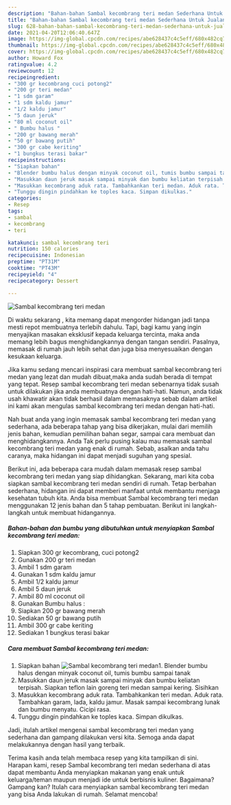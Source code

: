 ```yaml
---
description: "Bahan-bahan Sambal kecombrang teri medan Sederhana Untuk Jualan"
title: "Bahan-bahan Sambal kecombrang teri medan Sederhana Untuk Jualan"
slug: 628-bahan-bahan-sambal-kecombrang-teri-medan-sederhana-untuk-jualan
date: 2021-04-20T12:06:40.647Z
image: https://img-global.cpcdn.com/recipes/abe628437c4c5eff/680x482cq70/sambal-kecombrang-teri-medan-foto-resep-utama.jpg
thumbnail: https://img-global.cpcdn.com/recipes/abe628437c4c5eff/680x482cq70/sambal-kecombrang-teri-medan-foto-resep-utama.jpg
cover: https://img-global.cpcdn.com/recipes/abe628437c4c5eff/680x482cq70/sambal-kecombrang-teri-medan-foto-resep-utama.jpg
author: Howard Fox
ratingvalue: 4.2
reviewcount: 12
recipeingredient:
- "300 gr kecombrang cuci potong2"
- "200 gr teri medan"
- "1 sdm garam"
- "1 sdm kaldu jamur"
- "1/2 kaldu jamur"
- "5 daun jeruk"
- "80 ml coconut oil"
- " Bumbu halus "
- "200 gr bawang merah"
- "50 gr bawang putih"
- "300 gr cabe keriting"
- "1 bungkus terasi bakar"
recipeinstructions:
- "Siapkan bahan"
- "Blender bumbu halus dengan minyak coconut oil, tumis bumbu sampai tanak"
- "Masukkan daun jeruk masak sampai minyak dan bumbu keliatan terpisah. Siapkan teflon lain goreng teri medan sampai kering. Sisihkan"
- "Masukkan kecombrang aduk rata. Tambahkankan teri medan. Aduk rata. Tambahkan garam, lada, kaldu jamur. Masak sampai kecombrang lunak dan bumbu menyatu. Cicipi rasa."
- "Tunggu dingin pindahkan ke toples kaca. Simpan dikulkas."
categories:
- Resep
tags:
- sambal
- kecombrang
- teri

katakunci: sambal kecombrang teri 
nutrition: 150 calories
recipecuisine: Indonesian
preptime: "PT31M"
cooktime: "PT43M"
recipeyield: "4"
recipecategory: Dessert

---
```



![Sambal kecombrang teri medan](https://img-global.cpcdn.com/recipes/abe628437c4c5eff/680x482cq70/sambal-kecombrang-teri-medan-foto-resep-utama.jpg)

Di waktu  sekarang , kita memang dapat mengorder hidangan jadi tanpa mesti repot membuatnya terlebih dahulu. Tapi, bagi kamu yang ingin menyajikan masakan eksklusif kepada keluarga tercinta, maka anda memang lebih bagus menghidangkannya dengan tangan sendiri. Pasalnya, memasak di rumah jauh lebih sehat dan juga bisa menyesuaikan dengan kesukaan keluarga.

Jika kamu sedang mencari inspirasi cara membuat sambal kecombrang teri medan yang lezat dan mudah dibuat,maka anda sudah berada di tempat yang tepat. Resep sambal kecombrang teri medan  sebenarnya tidak susah untuk dilakukan jika anda membuatnya dengan hati-hati. Namun, anda tidak usah khawatir akan tidak berhasil dalam memasaknya 
sebab dalam artikel ini kami akan mengulas sambal kecombrang teri medan dengan hati-hati.  



Nah buat anda yang ingin memasak sambal kecombrang teri medan yang sederhana, ada beberapa tahap yang bisa dikerjakan, mulai dari memilih jenis bahan, kemudian pemilihan bahan segar, sampai cara membuat dan menghidangkannya. Anda Tak perlu pusing kalau mau memasak sambal kecombrang teri medan yang enak di rumah. Sebab, asalkan anda  tahu caranya, maka hidangan ini dapat menjadi suguhan yang spesial.

Berikut ini, ada beberapa cara mudah dalam memasak resep sambal kecombrang teri medan yang siap dihidangkan. Sekarang, mari kita coba siapkan sambal kecombrang teri medan sendiri di rumah. Tetap berbahan sederhana, hidangan ini dapat memberi manfaat untuk membantu menjaga kesehatan tubuh kita. Anda bisa membuat Sambal kecombrang teri medan menggunakan 12 jenis bahan dan 5 tahap pembuatan. Berikut ini langkah-langkah untuk membuat hidangannya.

<!--inarticleads1-->

##### Bahan-bahan dan bumbu yang dibutuhkan untuk menyiapkan Sambal kecombrang teri medan:

1. Siapkan 300 gr kecombrang, cuci potong2
1. Gunakan 200 gr teri medan
1. Ambil 1 sdm garam
1. Gunakan 1 sdm kaldu jamur
1. Ambil 1/2 kaldu jamur
1. Ambil 5 daun jeruk
1. Ambil 80 ml coconut oil
1. Gunakan  Bumbu halus :
1. Siapkan 200 gr bawang merah
1. Sediakan 50 gr bawang putih
1. Ambil 300 gr cabe keriting
1. Sediakan 1 bungkus terasi bakar




<!--inarticleads2-->

##### Cara membuat Sambal kecombrang teri medan:

1. Siapkan bahan
<img src="https://img-global.cpcdn.com/steps/bd9fc1dc1408bb27/160x128cq70/sambal-kecombrang-teri-medan-langkah-memasak-1-foto.jpg" alt="Sambal kecombrang teri medan">1. Blender bumbu halus dengan minyak coconut oil, tumis bumbu sampai tanak
1. Masukkan daun jeruk masak sampai minyak dan bumbu keliatan terpisah. Siapkan teflon lain goreng teri medan sampai kering. Sisihkan
1. Masukkan kecombrang aduk rata. Tambahkankan teri medan. Aduk rata. Tambahkan garam, lada, kaldu jamur. Masak sampai kecombrang lunak dan bumbu menyatu. Cicipi rasa.
1. Tunggu dingin pindahkan ke toples kaca. Simpan dikulkas.




Jadi, itulah artikel mengenai  sambal kecombrang teri medan  yang sederhana dan gampang dilakukan versi kita. Semoga anda dapat melakukannya dengan hasil yang terbaik. 

Terima kasih anda telah membaca resep yang kita tampilkan di sini. Harapan kami, resep  Sambal kecombrang teri medan sederhana di atas dapat membantu Anda menyiapkan makanan yang enak untuk keluarga/teman maupun menjadi ide untuk berbisnis kuliner. Bagaimana? Gampang kan? Itulah cara menyiapkan sambal kecombrang teri medan yang bisa Anda lakukan di rumah. Selamat mencoba!

